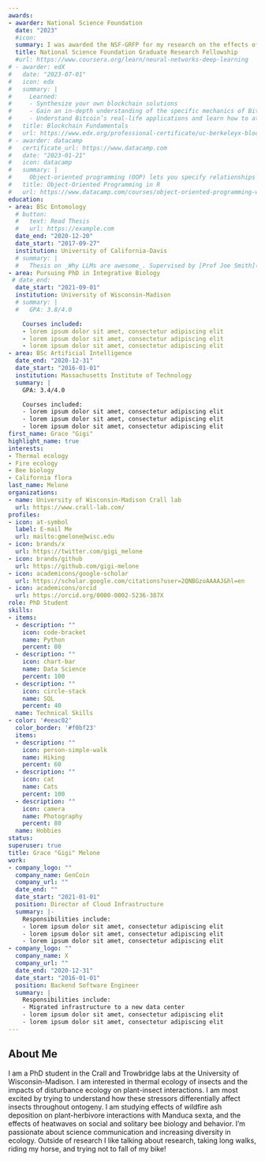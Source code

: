 ```yaml
---
awards: 
- awarder: National Science Foundation
  date: "2023"
  #icon: 
  summary: I was awarded the NSF-GRFP for my research on the effects of wildfire ash deposition on plant-pollinator interactions and pollinator biology. 
  title: National Science Foundation Graduate Research Fellowship
  #url: https://www.coursera.org/learn/neural-networks-deep-learning
# - awarder: edX
#   date: "2023-07-01"
#   icon: edx
#   summary: |
#     Learned:
#     - Synthesize your own blockchain solutions
#     - Gain an in-depth understanding of the specific mechanics of Bitcoin
#     - Understand Bitcoin’s real-life applications and learn how to attack and destroy Bitcoin, Ethereum, smart contracts and Dapps, and alternatives to Bitcoin’s Proof-of-Work consensus algorithm
#   title: Blockchain Fundamentals
#   url: https://www.edx.org/professional-certificate/uc-berkeleyx-blockchain-fundamentals
# - awarder: datacamp
#   certificate_url: https://www.datacamp.com
#   date: "2023-01-21"
#   icon: datacamp
#   summary: |
#     Object-oriented programming (OOP) lets you specify relationships between functions and the objects that they can act on, helping you manage complexity in your code. This is an intermediate level course, providing an introduction to OOP, using the S3 and R6 systems. S3 is a great day-to-day R programming tool that simplifies some of the functions that you write. R6 is especially useful for industry-specific analyses, working with web APIs, and building GUIs.
#   title: Object-Oriented Programming in R
#   url: https://www.datacamp.com/courses/object-oriented-programming-with-s3-and-r6-in-r
education:
- area: BSc Entomology 
  # button:
  #   text: Read Thesis
  #   url: https://example.com
  date_end: "2020-12-20"
  date_start: "2017-09-27"
  institution: University of California-Davis 
  # summary: |
  #   Thesis on _Why LLMs are awesome_. Supervised by [Prof Joe Smith](https://example.com). Presented papers at 5 IEEE conferences with the contributions being published in 2 Springer journals.
- area: Pursuing PhD in Integrative Biology 
 # date_end: 
  date_start: "2021-09-01"
  institution: University of Wisconsin-Madison
  # summary: |
  #   GPA: 3.8/4.0

    Courses included:
    - lorem ipsum dolor sit amet, consectetur adipiscing elit
    - lorem ipsum dolor sit amet, consectetur adipiscing elit
    - lorem ipsum dolor sit amet, consectetur adipiscing elit
- area: BSc Artificial Intelligence
  date_end: "2020-12-31"
  date_start: "2016-01-01"
  institution: Massachusetts Institute of Technology
  summary: |
    GPA: 3.4/4.0

    Courses included:
    - lorem ipsum dolor sit amet, consectetur adipiscing elit
    - lorem ipsum dolor sit amet, consectetur adipiscing elit
    - lorem ipsum dolor sit amet, consectetur adipiscing elit
first_name: Grace "Gigi"
highlight_name: true
interests:
- Thermal ecology
- Fire ecology
- Bee biology
- California flora 
last_name: Melone
organizations:
- name: University of Wisconsin-Madison Crall lab
  url: https://www.crall-lab.com/ 
profiles:
- icon: at-symbol
  label: E-mail Me
  url: mailto:gmelone@wisc.edu
- icon: brands/x
  url: https://twitter.com/gigi_melone
- icon: brands/github
  url: https://github.com/gigi-melone
- icon: academicons/google-scholar
  url: https://scholar.google.com/citations?user=2QNBGzoAAAAJ&hl=en
- icon: academicons/orcid
  url: https://orcid.org/0000-0002-5236-387X
role: PhD Student
skills:
- items:
  - description: ""
    icon: code-bracket
    name: Python
    percent: 80
  - description: ""
    icon: chart-bar
    name: Data Science
    percent: 100
  - description: ""
    icon: circle-stack
    name: SQL
    percent: 40
  name: Technical Skills
- color: '#eeac02'
  color_border: '#f0bf23'
  items:
  - description: ""
    icon: person-simple-walk
    name: Hiking
    percent: 60
  - description: ""
    icon: cat
    name: Cats
    percent: 100
  - description: ""
    icon: camera
    name: Photography
    percent: 80
  name: Hobbies
status:
superuser: true
title: Grace "Gigi" Melone
work:
- company_logo: ""
  company_name: GenCoin
  company_url: ""
  date_end: ""
  date_start: "2021-01-01"
  position: Director of Cloud Infrastructure
  summary: |-
    Responsibilities include:
    - lorem ipsum dolor sit amet, consectetur adipiscing elit
    - lorem ipsum dolor sit amet, consectetur adipiscing elit
    - lorem ipsum dolor sit amet, consectetur adipiscing elit
- company_logo: ""
  company_name: X
  company_url: ""
  date_end: "2020-12-31"
  date_start: "2016-01-01"
  position: Backend Software Engineer
  summary: |
    Responsibilities include:
    - Migrated infrastructure to a new data center
    - lorem ipsum dolor sit amet, consectetur adipiscing elit
    - lorem ipsum dolor sit amet, consectetur adipiscing elit
---
```


## About Me

I am a PhD student in the Crall and Trowbridge labs at the University of Wisconsin-Madison. I am interested in thermal ecology of insects and the impacts of disturbance ecology on plant-insect interactions. I am most excited by trying to understand how these stressors differentially affect insects throughout ontogeny. I am studying effects of wildfire ash deposition on plant-herbivore interactions with Manduca sexta, and the effects of heatwaves on social and solitary bee biology and behavior. I’m passionate about science communication and increasing diversity in ecology. Outside of research I like  talking about research, taking long walks, riding my horse, and trying not to fall of my bike!
